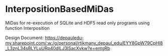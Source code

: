 # InterpositionBasedMiDas
MiDas for re-execution of SQLite and HDF5 read only programs using function Interposition

Design Document:
https://depauledu-my.sharepoint.com/:w:/g/personal/rtikmany_depaul_edu/EYY8GpW79CpHl8_L3znL34sBLYLuURp40dlLJ3lSacXvkw?e=entgRb
